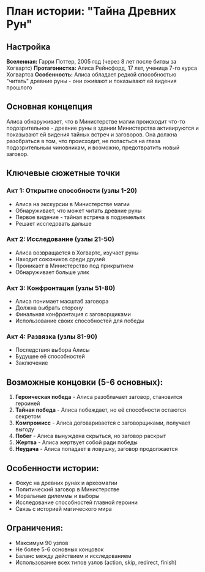 # План истории: "Тайна Древних Рун"

## Настройка
**Вселенная:** Гарри Поттер, 2005 год (через 8 лет после битвы за Хогвартс)
**Протагонистка:** Алиса Рейнсфорд, 17 лет, ученица 7-го курса Хогвартса
**Особенность:** Алиса обладает редкой способностью "читать" древние руны - они оживают и показывают ей видения прошлого

## Основная концепция
Алиса обнаруживает, что в Министерстве магии происходит что-то подозрительное - древние руны в здании Министерства активируются и показывают ей видения тайных встреч и заговоров. Она должна разобраться в том, что происходит, не попасться на глаза подозрительным чиновникам, и возможно, предотвратить новый заговор.

## Ключевые сюжетные точки

### Акт 1: Открытие способности (узлы 1-20)
- Алиса на экскурсии в Министерстве магии
- Обнаруживает, что может читать древние руны
- Первое видение - тайная встреча в подземельях
- Решает исследовать дальше

### Акт 2: Исследование (узлы 21-50)
- Алиса возвращается в Хогвартс, изучает руны
- Находит союзников среди друзей
- Проникает в Министерство под прикрытием
- Обнаруживает больше улик

### Акт 3: Конфронтация (узлы 51-80)
- Алиса понимает масштаб заговора
- Должна выбрать сторону
- Финальная конфронтация с заговорщиками
- Использование своих способностей для победы

### Акт 4: Развязка (узлы 81-90)
- Последствия выбора Алисы
- Будущее её способностей
- Заключение

## Возможные концовки (5-6 основных):

1. **Героическая победа** - Алиса разоблачает заговор, становится героиней
2. **Тайная победа** - Алиса побеждает, но её способности остаются секретом
3. **Компромисс** - Алиса договаривается с заговорщиками, получает выгоду
4. **Побег** - Алиса вынуждена скрыться, но заговор раскрыт
5. **Жертва** - Алиса жертвует собой ради победы
6. **Неудача** - Алиса попадает в ловушку, заговор продолжается

## Особенности истории:
- Фокус на древних рунах и археомагии
- Политический заговор в Министерстве
- Моральные дилеммы и выборы
- Исследование способностей главной героини
- Связь с историей магического мира

## Ограничения:
- Максимум 90 узлов
- Не более 5-6 основных концовок
- Баланс между действием и исследованием
- Использование всех типов узлов (action, skip, redirect, finish)
